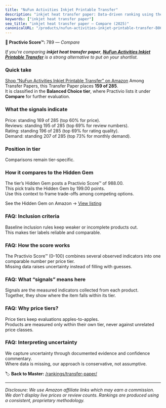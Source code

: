 ```yaml
---
title: "NuFun Activities Inkjet Printable Transfer"
description: "inkjet heat transfer paper: Data-driven ranking using the Practivio Score™. Positioned by quality, value, demand, findability, momentum."
keywords: ["inkjet heat transfer paper"]
seo_title: "inkjet heat transfer paper — Compare (2025)"
canonicalURL: "/products/nufun-activities-inkjet-printable-transfer-B06WLJ5BJD/"
---
```


**🛒 Practivio Score™:** 789 — _Compare_


*If you're comparing **inkjet heat transfer paper**, **[NuFun Activities Inkjet Printable Transfer](https://www.amazon.com/dp/B06WLJ5BJD?tag=practivio-20)** is a strong alternative to put on your shortlist.*
### Quick take
[Shop “NuFun Activities Inkjet Printable Transfer” on Amazon](https://www.amazon.com/dp/B06WLJ5BJD?tag=practivio-20)
Among Transfer Papers, this Transfer Paper places **159 of 285**.  
It is classified in the **Balanced Choice tier**, where Practivio lists it under **Compare** for further evaluation.

### What the signals indicate
Price: standing 169 of 285 (top 60% for price).  
Reviews: standing 195 of 285 (top 69% for review numbers).  
Rating: standing 196 of 285 (top 69% for rating quality).  
Demand: standing 207 of 285 (top 73% for monthly demand).

### Position in tier
Comparisons remain tier-specific.

### How it compares to the Hidden Gem
The tier’s Hidden Gem posts a Practivio Score™ of 988.00.  
This pick trails the Hidden Gem by 199.00 points.  
Use this context to frame trade-offs among competing options.  

See the Hidden Gem on Amazon → [View listing](https://www.amazon.com/dp/B073XRLZ6Z?tag=practivio-20)

### FAQ: Inclusion criteria
Baseline inclusion rules keep weaker or incomplete products out.  
This makes tier labels reliable and comparable.

### FAQ: How the score works
The Practivio Score™ (0–100) combines several observed indicators into one comparable number per price tier.  
Missing data raises uncertainty instead of filling with guesses.

### FAQ: What “signals” means here
Signals are the measured indicators collected from each product.  
Together, they show where the item falls within its tier.

### FAQ: Why price tiers?
Price tiers keep evaluations apples-to-apples.  
Products are measured only within their own tier, never against unrelated price classes.

### FAQ: Interpreting uncertainty
We capture uncertainty through documented evidence and confidence commentary.  
Where data is missing, our approach is conservative, not assumptive.

<!-- Missing template for Compare/CompareWithinPriceClass -->


🏷️ **Back to Master:** [/rankings/transfer-paper/](/rankings/transfer-paper/)

---
_Disclosure: We use Amazon affiliate links which may earn a commission. We don’t display live prices or review counts. Rankings are produced using a consistent, proprietary methodology._
